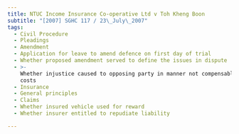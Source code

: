 ```yaml
---
title: NTUC Income Insurance Co-operative Ltd v Toh Kheng Boon
subtitle: "[2007] SGHC 117 / 23\_July\_2007"
tags:
  - Civil Procedure
  - Pleadings
  - Amendment
  - Application for leave to amend defence on first day of trial
  - Whether proposed amendment served to define the issues in dispute
  - >-
    Whether injustice caused to opposing party in manner not compensable with
    costs
  - Insurance
  - General principles
  - Claims
  - Whether insured vehicle used for reward
  - Whether insurer entitled to repudiate liability

---
```


